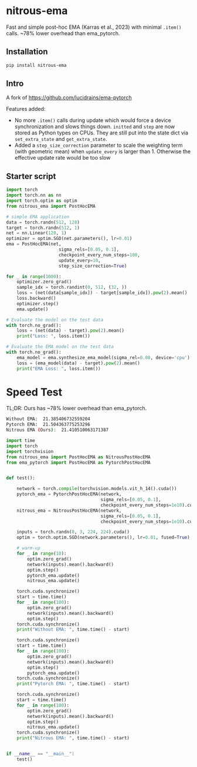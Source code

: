 # nitrous-ema
Fast and simple post-hoc EMA (Karras et al., 2023) with minimal `.item()` calls.
~78% lower overhead than ema_pytorch.

## Installation
```bash
pip install nitrous-ema
```

## Intro

A fork of https://github.com/lucidrains/ema-pytorch

Features added:
- No more `.item()` calls during update which would force a device synchronization and slows things down. `initted` and `step` are now stored as Python types on CPUs. They are still put into the state dict via `set_extra_state` and `get_extra_state`. 
- Added a `step_size_correction` parameter to scale the weighting term (with geometric mean) when `update_every` is larger than 1. Otherwise the effective update rate would be too slow

## Starter script
```python
import torch
import torch.nn as nn
import torch.optim as optim
from nitrous_ema import PostHocEMA

# simple EMA application
data = torch.randn(512, 128)
target = torch.randn(512, 1)
net = nn.Linear(128, 1)
optimizer = optim.SGD(net.parameters(), lr=0.01)
ema = PostHocEMA(net,
                    sigma_rels=[0.05, 0.1],
                    checkpoint_every_num_steps=100,
                    update_every=10,
                    step_size_correction=True)

for _ in range(1000):
    optimizer.zero_grad()
    sample_idx = torch.randint(0, 512, (32, ))
    loss = (net(data[sample_idx]) - target[sample_idx]).pow(2).mean()
    loss.backward()
    optimizer.step()
    ema.update()

# Evaluate the model on the test data
with torch.no_grad():
    loss = (net(data) - target).pow(2).mean()
    print("Loss: ", loss.item())

# Evaluate the EMA model on the test data
with torch.no_grad():
    ema_model = ema.synthesize_ema_model(sigma_rel=0.08, device='cpu')
    loss = (ema_model(data) - target).pow(2).mean()
    print("EMA Loss: ", loss.item())

```


# Speed Test

TL;DR: Ours has ~78% lower overhead than ema_pytorch.

```bash
Without EMA:  21.385406732559204
Pytorch EMA:  21.504363775253296
Nitrous EMA (Ours):  21.410510063171387
```

```python
import time
import torch
import torchvision
from nitrous_ema import PostHocEMA as NitrousPostHocEMA
from ema_pytorch import PostHocEMA as PytorchPostHocEMA


def test():

    network = torch.compile(torchvision.models.vit_h_14().cuda())
    pytorch_ema = PytorchPostHocEMA(network,
                                    sigma_rels=[0.05, 0.1],
                                    checkpoint_every_num_steps=1e10).cuda()
    nitrous_ema = NitrousPostHocEMA(network,
                                    sigma_rels=[0.05, 0.1],
                                    checkpoint_every_num_steps=1e10).cuda()

    inputs = torch.randn(8, 3, 224, 224).cuda()
    optim = torch.optim.SGD(network.parameters(), lr=0.01, fused=True)

    # warm-up
    for _ in range(10):
        optim.zero_grad()
        network(inputs).mean().backward()
        optim.step()
        pytorch_ema.update()
        nitrous_ema.update()

    torch.cuda.synchronize()
    start = time.time()
    for _ in range(100):
        optim.zero_grad()
        network(inputs).mean().backward()
        optim.step()
    torch.cuda.synchronize()
    print("Without EMA: ", time.time() - start)

    torch.cuda.synchronize()
    start = time.time()
    for _ in range(100):
        optim.zero_grad()
        network(inputs).mean().backward()
        optim.step()
        pytorch_ema.update()
    torch.cuda.synchronize()
    print("Pytorch EMA: ", time.time() - start)

    torch.cuda.synchronize()
    start = time.time()
    for _ in range(100):
        optim.zero_grad()
        network(inputs).mean().backward()
        optim.step()
        nitrous_ema.update()
    torch.cuda.synchronize()
    print("Nitrous EMA: ", time.time() - start)


if __name__ == "__main__":
    test()
```